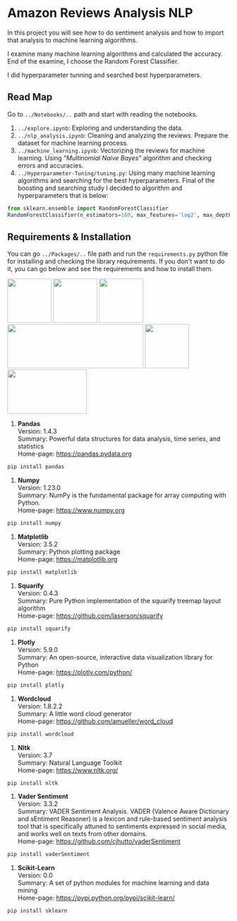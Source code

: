 # Amazon Reviews Analysis NLP
In this project you will see how to do sentiment analysis and how to import that analysis to machine learning algorithms. 

I examine many machine learning algorithms and calculated the accuracy. End of the examine, I choose the Random Forest Classifier.  

I did hyperparameter tunning and searched best hyperparameters. 

## Read Map
Go to `../Notebooks/..` path and start with reading the notebooks.  
1. `../explore.ipynb`: Exploring and understanding the data.  
1. `../nlp_analysis.ipynb`: Cleaning and analyzing the reviews. Prepare the dataset for machine learning process.  
1. `../machine_learning.ipynb`: Vectorizing the reviews for machine learning. Using *"Multinomial Naive Bayes"* algorithm and checking errors and accuracies.  
1. `../Hyperparameter-Tuning/tuning.py`: Using many machine learning algorithms and searching for the best hyperparameters. Final of the boosting and searching study I decided to algorithm and hyperparameters that is below:
```python
from sklearn.ensemble import RandomForestClassifier
RandomForestClassifier(n_estimators=160, max_features='log2', max_depth=4, criterion='gini')
``` 

## Requirements & Installation
You can go `../Packages/..` file path and run the `requirements.py` python file for installing and checking the library requirements. If you don't want to do it, you can go below and see the requirements and how to install them.  

<img src='https://encrypted-tbn0.gstatic.com/images?q=tbn:ANd9GcT01Ctpf3nRjz7b9l-om2h2llNA0jL4d_MVtXXXHVF5mWIn5nyMXLgzYscFGZdbhf_LN8M&usqp=CAU' width='100' height='100'> <img src='https://raw.githubusercontent.com/AshNumpy/Amazon-Reviews-Sentiment-Analysis-ML-Project/main/Images/Others/numpy.png' width='100' height='100'> <img src='https://raw.githubusercontent.com/AshNumpy/Amazon-Reviews-Sentiment-Analysis-ML-Project/main/Images/Others/matplotlib.png' width='100' height='100'> <img src='https://raw.githubusercontent.com/AshNumpy/Amazon-Reviews-Sentiment-Analysis-ML-Project/main/Images/Others/plotly.png' width='308' height='100'> <img src='https://raw.githubusercontent.com/AshNumpy/Amazon-Reviews-Sentiment-Analysis-ML-Project/main/Images/Others/nltk.png' width='100' height='100'> <img src='https://raw.githubusercontent.com/AshNumpy/Amazon-Reviews-Sentiment-Analysis-ML-Project/main/Images/Others/scikit-learn.png' width='180' height='100'>

1. **Pandas**  
Version: 1.4.3  
Summary: Powerful data structures for data analysis, time series, and statistics  
Home-page: https://pandas.pydata.org
```bash
pip install pandas 
```

1. **Numpy**  
Version: 1.23.0  
Summary: NumPy is the fundamental package for array computing with Python.  
Home-page: https://www.numpy.org
```bash
pip install numpy 
```

1. **Matplotlib**  
Version: 3.5.2  
Summary: Python plotting package  
Home-page: https://matplotlib.org
```bash
pip install matplotlib 
```

1. **Squarify**  
Version: 0.4.3  
Summary: Pure Python implementation of the squarify treemap layout algorithm  
Home-page: https://github.com/laserson/squarify
```bash
pip install squarify 
```

1. **Plotly**  
Version: 5.9.0  
Summary: An open-source, interactive data visualization library for Python  
Home-page: https://plotly.com/python/
```bash
pip install plotly 
```

1. **Wordcloud**  
Version: 1.8.2.2  
Summary: A little word cloud generator  
Home-page: https://github.com/amueller/word_cloud
```bash
pip install wordcloud 
```

1. **Nltk**  
Version: 3.7  
Summary: Natural Language Toolkit  
Home-page: https://www.nltk.org/
```bash
pip install nltk 
```

1. **Vader Sentiment**  
Version: 3.3.2  
Summary: VADER Sentiment Analysis. VADER (Valence Aware Dictionary and sEntiment Reasoner) is a lexicon and rule-based sentiment analysis tool that is specifically attuned to sentiments expressed in social media, and works well on texts from other domains.  
Home-page: https://github.com/cjhutto/vaderSentiment
```bash
pip install vaderSentiment 
```

1. **Scikit-Learn**  
Version: 0.0  
Summary: A set of python modules for machine learning and data mining  
Home-page: https://pypi.python.org/pypi/scikit-learn/  
```bash
pip install sklearn
```

